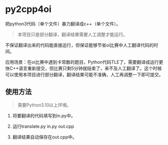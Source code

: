 # py2cpp4oi
 把python3代码（单个文件）暴力翻译成c++（单个文件）。
 
> 本项目只是部分翻译，翻译结果需要人工调整才能运行。

 不保证翻译出来的代码能直接运行，但保证能够节省oi比赛中人工翻译代码的时间。

 应用场景：在oi比赛中遇到卡常数的题目，Python代码TLE了，需要翻译成运行更快C++语言重新提交，但比赛只剩5分钟就结束了，来不及人工翻译了。这个时候可以使用本项目进行部分翻译，翻译结果可能不准确，人工再调整一下即可提交。

## 使用方法

> 需要Python3.10以上环境。

1. 将要翻译的代码填写到in.py中。

2. 运行translate.py in.py out.cpp

3. 翻译结果自动保存在out.cpp中。

